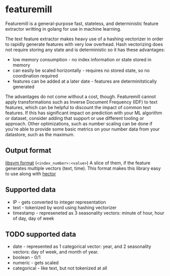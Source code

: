 # featuremill

Featuremill is a general-purpose fast, stateless, and deterministic feature extractor writting in golang for use in machine learning.

The text feature extractor makes heavy use of a hashing vectorizer in order to rapidly generate features with very low overhead. Hash vectorizing does not require storing any state and is deterministic so it has these advantages:

- low memory consumption - no index information or state stored in memory
- can easily be scaled horizontally - requires no stored state, so no coordination required
- features can be added at a later date - features are determinitstically generated

The advantages do not come without a cost, though. Featuremill cannot apply transformations such as Inverse Document Frequency (IDF) to text features, which can be helpful to discount the impact of common text features. If this has significant impact on prediction with your ML algorithm or dataset, consider adding that support or use different tooling or approach. Other optimizations, such as number scaling can be done if you're able to provide some basic metrics on your number data from your datastore, such as the maximum.

## Output format

[libsvm format](https://stats.stackexchange.com/questions/61328/libsvm-data-format) (`<index_number>:<value>`)
A slice of them, if the feature generates multiple vectors (text, time).
This format makes this library easy to use along with [hector](https://github.com/xlvector/hector)

## Supported data

- IP - gets converted to integer representation
- text - tokenized by word using hashing vectorizer
- timestamp - represeneted as 3 seasonality vectors: minute of hour, hour of day, day of week


## TODO supported data

- date - represented as 1 categorical vector: year, and 2 seasonality vectors: day of week, and month of year.
- boolean - 0/1
- numeric - gets scaled
- categorical - like text, but not tokenized at all